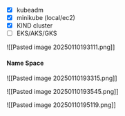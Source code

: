 - [x] kubeadm
- [x] minikube (local/ec2)
- [x] KIND cluster
- [ ] EKS/AKS/GKS

![[Pasted image 20250110193111.png]]

#### Name Space

![[Pasted image 20250110193315.png]]

![[Pasted image 20250110193545.png]]

![[Pasted image 20250110195119.png]]

